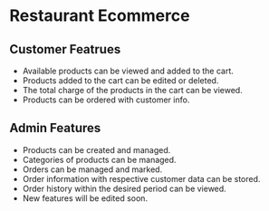 # Restaurant Ecommerce

## Customer Featrues
- Available products can be viewed and added to the cart.
- Products added to the cart can be edited or deleted.
- The total charge of the products in the cart can be viewed.
- Products can be ordered with customer info.

## Admin Features
- Products can be created and managed.
- Categories of products can be managed.
- Orders can be managed and marked.
- Order information with respective customer data can be stored.
- Order history within the desired period can be viewed.
- New features will be edited soon.

